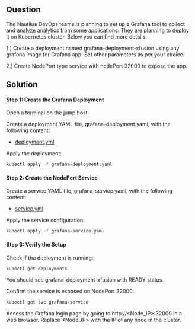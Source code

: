 ## Question
The Nautilus DevOps teams is planning to set up a Grafana tool to collect and analyze analytics from some applications. They are planning to deploy it on Kubernetes cluster. Below you can find more details.

1.) Create a deployment named grafana-deployment-xfusion using any grafana image for Grafana app. Set other parameters as per your choice.

2.) Create NodePort type service with nodePort 32000 to expose the app.

## Solution
#### Step 1: Create the Grafana Deployment
Open a terminal on the jump host.

Create a deployment YAML file, grafana-deployment.yaml, with the following content:

- [deployment.yml](./deployment.yml)

Apply the deployment:
```bash
kubectl apply -f grafana-deployment.yaml
```

#### Step 2: Create the NodePort Service
Create a service YAML file, grafana-service.yaml, with the following content:

- [service.yml](./service.yml)

Apply the service configuration:
```bash
kubectl apply -f grafana-service.yaml
```

#### Step 3: Verify the Setup
Check if the deployment is running:
```bash
kubectl get deployments
```

You should see grafana-deployment-xfusion with READY status.

Confirm the service is exposed on NodePort 32000:
```bash
kubectl get svc grafana-service
```
Access the Grafana login page by going to http://<Node_IP>:32000 in a web browser. Replace <Node_IP> with the IP of any node in the cluster.